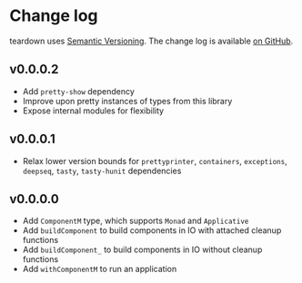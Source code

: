 Change log
==========

teardown uses [Semantic Versioning][1].
The change log is available [on GitHub][2].

[1]: http://semver.org/spec/v2.0.0.html
[2]: https://github.com/roman/Haskell-teardown/libraries/teardown/CHANGELOG.md

## v0.0.0.2

* Add `pretty-show` dependency
* Improve upon pretty instances of types from this library
* Expose internal modules for flexibility

## v0.0.0.1

* Relax lower version bounds for `prettyprinter`, `containers`, `exceptions`,
  `deepseq`, `tasty`, `tasty-hunit` dependencies

## v0.0.0.0

* Add `ComponentM` type, which supports `Monad` and `Applicative`
* Add `buildComponent` to build components in IO with attached cleanup functions
* Add `buildComponent_` to build components in IO without cleanup functions
* Add `withComponentM` to run an application
